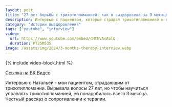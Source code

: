 ```yaml
---
layout: post
title: "27 лет борьбы с трихотилломанией: как я выздоровела за 3 месяца | Интервью с Натальей"
description: Интервью с пациентом, который страдал трихотилломанией и пришел на терапию через преодоление сопротивления
category: "Истории выздоровления"
tags: ["youtube", "interview"]
video:
  url: https://www.youtube.com/embed/cMthVAsASlQ
  duration: PT25M53S
image: /assets/img/2024/3-months-therapy-interview.webp
---
```


{% include video-block.html %}

<a href="https://vkvideo.ru/video-211245681_456239027" rel="nofollow">Ссылка на ВК Видео</a>

Интервью с Натальей - мои пациентом, страдающим от трихотилломании. Вырывала волосы 27 лет, но чтобы научиться управлять трихотилломанией,
ей понадобилось всего 3 месяца.   
Честный рассказ о сопротивлении к терапии.

